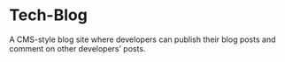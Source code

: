# Tech-Blog
A CMS-style blog site where developers can publish their blog posts and comment on other developers’ posts.
